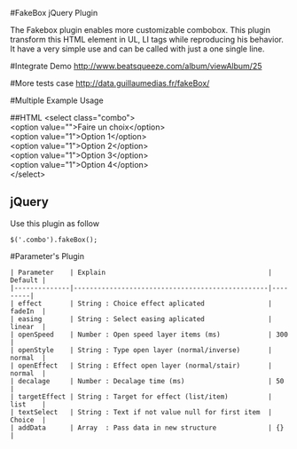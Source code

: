 #FakeBox jQuery Plugin

The Fakebox plugin enables more customizable combobox. This plugin transform this HTML element in UL, LI tags while reproducing his behavior.
It have a very simple use and can be called with just a one single line.

#Integrate Demo
http://www.beatsqueeze.com/album/viewAlbum/25

#More tests case
http://data.guillaumedias.fr/fakeBox/

#Multiple Example Usage

##HTML
&lt;select class="combo"> <br/>
	&lt;option value="">Faire un choix&lt;/option> <br/>
	&lt;option value="1">Option 1&lt;/option> <br/> 
	&lt;option value="1">Option 2&lt;/option> <br/>
	&lt;option value="1">Option 3&lt;/option> <br/>
	&lt;option value="1">Option 4&lt;/option> <br/>
&lt;/select>

## jQuery
Use this plugin as follow

`$('.combo').fakeBox();`


#Parameter's Plugin

	| Parameter    | Explain	                    		  		 | Default |
	|--------------|-------------------------------------------------|---------|
	| effect       | String : Choice effect aplicated         		 | fadeIn  |
	| easing       | String : Select easing aplicated         		 | linear  |
	| openSpeed    | Number : Open speed layer items (ms)     		 | 300     |
	| openStyle    | String : Type open layer (normal/inverse) 		 | normal  |
	| openEffect   | String : Effect open layer (normal/stair)		 | normal  |
	| decalage     | Number : Decalage time (ms)					 | 50  	   |
	| targetEffect | String : Target for effect	(list/item)	    	 | list    |
	| textSelect   | String : Text if not value null for first item	 | Choice  |
	| addData      | Array  : Pass data in new structure    		 | {}	   |
 
